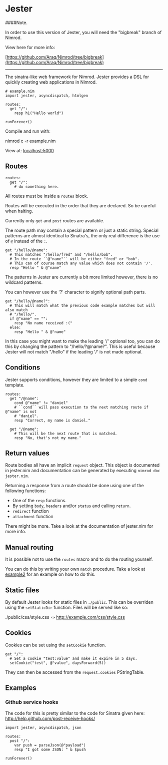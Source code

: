 # Jester

####Note. 

In order to use this version of Jester, you will need the "bigbreak" branch of Nimrod.

View here for more info:

[https://github.com/Araq/Nimrod/tree/bigbreak](https://github.com/Araq/Nimrod/tree/bigbreak)

___

The sinatra-like web framework for Nimrod. Jester provides a DSL for quickly 
creating web applications in Nimrod.

```nimrod
# example.nim
import jester, asyncdispatch, htmlgen

routes:
  get "/":
    resp h1("Hello world")

runForever()
```

Compile and run with:

  nimrod c -r example.nim


View at: [localhost:5000](http://localhost:5000)

## Routes

```nimrod
routes:
  get "/":
    # do something here.
```

All routes must be inside a ``routes`` block.

Routes will be executed in the order that they are declared. So be careful when
halting.

Currently only ``get`` and ``post`` routes are available.

The route path may contain a special pattern or just a static string. Special
patterns are almost identical to Sinatra's, the only real difference is the
use of ``@`` instead of the ``:``.

```nimrod
get "/hello/@name":
  # This matches "/hello/fred" and "/hello/bob".
  # In the route ``@"name"`` will be either "fred" or "bob".
  # This can of course match any value which does not contain '/'.
  resp "Hello " & @"name"
```

The patterns in Jester are currently a bit more limited however, there is no
wildcard patterns.

You can however use the '?' character to signify optional path parts.

```nimrod
get "/hello/@name?":
  # This will match what the previous code example matches but will also match
  # "/hello/".
  if @"name" == "":
    resp "No name received :("
  else:
    resp "Hello " & @"name"
```

In this case you might want to make the leading '/' optional too, you can do this
by changing the pattern to "/hello/?@name?". This is useful because Jester will
not match "/hello" if the leading '/' is not made optional.

## Conditions

Jester supports conditions, however they are limited to a simple ``cond`` template.

```nimrod
routes:
  get "/@name":
    cond @"name" != "daniel"
    # ``cond`` will pass execution to the next matching route if @"name" is not
    # "daniel".
    resp "Correct, my name is daniel."

  get "/@name":
    # This will be the next route that is matched.
    resp "No, that's not my name."
```

## Return values

Route bodies all have an implicit ``request`` object. This object is documented
in jester.nim and documentation can be generated by executing ``nimrod doc jester.nim``.

Returning a response from a route should be done using one of the following
functions:
 
  * One of the ``resp`` functions.
  * By setting ``body``, ``headers`` and/or ``status`` and calling ``return``.
  * ``redirect`` function
  * ``attachment`` function

There might be more. Take a look at the documentation of jester.nim for more info.

## Manual routing

It is possible not to use the ``routes`` macro and to do the routing yourself.

You can do this by writing your own ``match`` procedure. Take a look at
[example2](tests/example2.nim) for an example on how to do this.

## Static files

By default Jester looks for static files in ``./public``. This can be overriden
using the ``setStaticDir`` function. Files will be served like so:

./public/css/style.css ``->`` http://example.com/css/style.css

## Cookies

Cookies can be set using the ``setCookie`` function.

```nimrod
get "/":
  # Set a cookie "test:value" and make it expire in 5 days.
  setCookie("test", @"value", daysForward(5))
```

They can then be accessed from the ``request.cookies`` PStringTable.

## Examples

### Github service hooks

The code for this is pretty similar to the code for Sinatra given here: http://help.github.com/post-receive-hooks/

```nimrod
import jester, asyncdispatch, json

routes:
  post "/":
    var push = parseJson(@"payload")
    resp "I got some JSON: " & $push

runForever()
```

